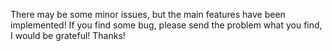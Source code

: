 There may be some minor issues, but the main features have been implemented! If you find some bug, please send the problem what you find, I would be grateful! Thanks!
